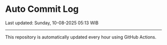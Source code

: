 # Auto Commit Log

Last updated: Sunday, 10-08-2025 05:13 WIB

---

This repository is automatically updated every hour using GitHub Actions.
